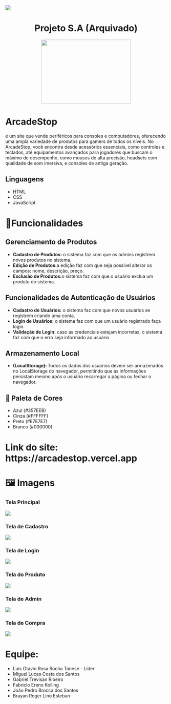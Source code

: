 <p align="left">
<img loading="lazy" src="http://img.shields.io/static/v1?label=STATUS&message=%20FINALIZADO&color=GREEN&style=for-the-badge"/>
</p>

<h1 align="center">Projeto S.A (Arquivado)</h1>

<p align="center">
<img width="280" height="200" src="https://github.com/user-attachments/assets/2b8a1162-89ea-430e-99fe-87e93ad7ab52" ></img> 
</p>

<h1>ArcadeStop</h1><p> é um site que vende periféricos para consoles e computadores, oferecendo uma ampla variedade de produtos para gamers de todos os níveis. No ArcadeStop, você encontra desde acessórios essenciais, como controles e teclados, até equipamentos avançados para jogadores que buscam o máximo de desempenho, como mouses de alta precisão, headsets com qualidade de som imersiva, e consoles de antiga geração.
</p>

<h2>Linguagens</h1>
<ul>
    <li>HTML</li>
    <li>CSS</li>
    <li>JavaScript</li>
</ul>

<h1>🧾Funcionalidades</h1>
 <h2>Gerenciamento de Produtos</h2>
 <ul>
 <li><strong>Cadastro de Produtos:</strong> o sistema faz com que os admins registrem novos produtos no sistema.</li> 
 <li><strong>Edição de Produtos:</strong>a edição faz com que seja possível alterar os campos: nome, descrição, preço.</li>
 <li><strong>Exclusão de Produtos:</strong>o sistema faz com que o usuário exclua um produto do sistema.</li>
 </ul>
 <h2>Funcionalidades de Autenticação de Usuários</h2>
 <ul>
 <li><strong>Cadastro de Usuários:</strong> o sistema faz com que novos usuários se registrem criando uma conta.</li>
 <li><strong>Login de Usuários:</strong> o sistema faz com que um usuário registrado faça login.</li>
 <li><strong>Validação de Login:</strong> caso as credenciais estejam incorretas, o sistema faz com que o erro seja informado ao usuário </li>
 </ul>   
 <h2>Armazenamento Local</h2>
 <ul>
  <li><strong>(LocalStorage): </strong>Todos os dados dos usuários devem ser armazenados no LocalStorage do navegador, permitindo que as informações persistam mesmo após o usuário recarregar a página ou fechar o navegador. 
 </li>
 </ul>

 <h2>🎨 Paleta de Cores</h2>
 <ul>
  <li> Azul  (#357EEB)</li>
  <li>Cinza  (#FFFFFF)</li>
  <li>Preto  (#E7E7E7)</li>
  <li>Branco (#000000)</li>
 </ul>
 <h1>Link do site: https://arcadestop.vercel.app </h1>
 <h1>🖼 Imagens</h1>
 
 <h3>Tela Principal</h3>
 <img src ="https://github.com/user-attachments/assets/3d7408b9-d634-4a90-a915-a3218361df4f"> </img>

 <h3>Tela de Cadastro</h3>
 <img src ="https://github.com/user-attachments/assets/9af72769-b3cd-4942-b596-b389477ba587"> </img>

 <h3>Tela de Login</h3>
 <img src ="https://github.com/user-attachments/assets/672d6660-5a0f-4c49-9b7f-e836510a351a"</img>

 <h3>Tela do Produto</h3>
 <img src ="https://github.com/user-attachments/assets/da9ffddb-da51-4e0a-a5d9-fd8333a7fca6"</img>

 <h3>Tela de Admin</h3>
 <img src = "https://github.com/user-attachments/assets/300d9af2-ea49-4c52-92f2-8a6f3bd9e0e9"</img>

 <h3>Tela de Compra</h3>
 <img src = "https://github.com/user-attachments/assets/bfc4a799-99dd-46b0-b164-3f99a8aa9c6a" </img>

<h1>Equipe:</h1>

<ul>
 <li>Luis Otavio Rosa Rocha Tanese - Líder</li>
 <li>Miguel Lucas Costa dos Santos</li>
 <li>Gabriel Trevisan Ribeiro</li>
 <li>Fabricio Ereno Kolling</li>
 <li>João Pedro Brocca dos Santos</li>
 <li>Brayan Roger Lino Esteban</li>
</ul>
